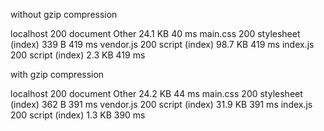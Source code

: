 without gzip compression

localhost 200 document   Other   24.1 KB 40 ms
main.css  200 stylesheet (index) 339 B   419 ms
vendor.js 200 script     (index) 98.7 KB 419 ms
index.js  200 script     (index) 2.3 KB  419 ms


with gzip compression

localhost 200 document   Other   24.2 KB 44 ms
main.css  200 stylesheet (index) 362 B   391 ms
vendor.js 200 script     (index) 31.9 KB 391 ms
index.js  200 script     (index) 1.3 KB  390 ms
